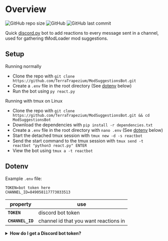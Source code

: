 # Overview
![GitHub repo size](https://img.shields.io/github/repo-size/TerraTrapezium/ModSuggestionsBot)
![GitHub](https://img.shields.io/github/license/TerraTrapezium/ModSuggestionsBot)
![GitHub last commit](https://img.shields.io/github/last-commit/TerraTrapezium/ModSuggestionsBot)

Quick [discord.py](https://github.com/Rapptz/discord.py) bot to add reactions to every message sent in a channel, used for gathering tModLoader mod suggestions.

## Setup
Running normally
- Clone the repo with `git clone https://github.com/TerraTrapezium/ModSuggestionsBot.git`
- Create a `.env` file in the root directory (See [dotenv](#dotenv) below)
- Run the bot using `py react.py`

Running with tmux on Linux
- Clone the repo with `git clone https://github.com/TerraTrapezium/ModSuggestionsBot.git && cd ModSuggestionsBot`
- Download the dependencies with `pip install -r dependencies.txt`
- Create a `.env` file in the root directory with `nano .env` (See [dotenv](#dotenv) below)
- Start the detached tmux session with `tmux new -d -s reactbot`
- Send the start command to the tmux session with `tmux send -t reactbot "python3 react.py" ENTER`
- View the bot using `tmux a -t reactbot`

## Dotenv
Example `.env` file:
```
TOKEN=bot token here
CHANNEL_ID=849058117773033513
```

| property | use |
| --- | --- |
| **`TOKEN`** | discord bot token |
| **`CHANNEL_ID`** | channel id that you want reactions in |

<details><summary><strong>How do I get a Discord bot token?</strong></summary>
Go to https://discordapp.com/developers.

Click `My apps` in the top left:

![img](https://i.imgur.com/msNDtLt.png)
Click `New App`:

![img](https://i.imgur.com/zSTbluP.png)
Give your bot a name and optionally a description and avatar:  

![img](https://i.imgur.com/mwmIn1y.png)
Click `Create App`:

![img](https://i.imgur.com/MbH7tX2.png)
Scroll down and click `Create a Bot User`:

![img](https://i.imgur.com/G4L7X0l.png)
Click `Yes, do it!`:

![img](https://i.imgur.com/Mdfar29.png)
Click `click to reveal` nex to `Token:`:

![img](https://i.imgur.com/sOIvcXU.png)
</details>
